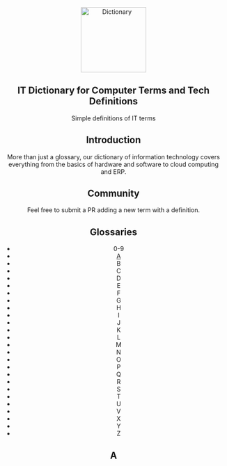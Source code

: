 <div align="center">
  <img src="https://wiki.js.org/img/nolan-literature.2917af16.svg" width="150" alt="Dictionary">
  <!-- Image From Wiki.js -->
  <h2>IT Dictionary for Computer Terms and Tech Definitions </h2>
  <p align="center">Simple definitions of IT terms</p>

## Introduction  
More than just a glossary, our dictionary of information technology covers everything from the basics of hardware and software to cloud computing and ERP.   

## Community
Feel free to submit a PR adding a new term with a definition.

## Glossaries
- 0-9
- [A](#A)
- B
- C
- D
- E 
- F
- G
- H
- I
- J
- K
- L
- M
- N
- O
- P
- Q
- R
- S
- T
- U 
- V
- X
- Y
- Z
## A
